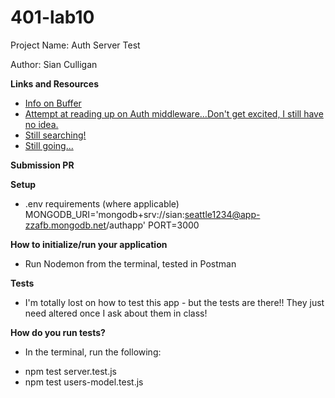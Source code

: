 # 401-lab10

Project Name: Auth Server Test

Author: Sian Culligan

**Links and Resources**
- [Info on Buffer](https://www.w3schools.com/nodejs/ref_buffer.asp)
- [Attempt at reading up on Auth middleware...Don't get excited, I still have no idea.](https://caffeinecoding.com/leveraging-express-middleware-to-authorize-your-api/)
- [Still searching!](https://openclassrooms.com/en/courses/5614116-go-full-stack-with-node-js-express-and-mongodb/5656301-set-up-authentication-middleware)
- [Still going...](https://codeburst.io/a-generalized-solution-to-authorization-in-node-js-9a38d9916d62)


**Submission PR**

**Setup**
- .env requirements (where applicable)
MONGODB_URI='mongodb+srv://sian:seattle1234@app-zzafb.mongodb.net/authapp'
PORT=3000

**How to initialize/run your application**
- Run Nodemon from the terminal, tested in Postman

**Tests**
- I'm totally lost on how to test this app - but the tests are there!! They just need altered once I ask about them in class! 

**How do you run tests?**
- In the terminal, run the following: 
* npm test server.test.js
* npm test users-model.test.js

